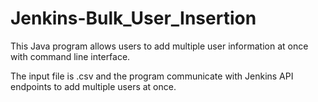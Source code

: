 # Jenkins-Bulk_User_Insertion
This Java program allows users to add multiple user information at once with command line interface.

The input file is .csv and the program communicate with Jenkins API endpoints to add multiple users at once.
